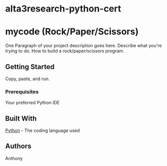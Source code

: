 # alta3research-python-cert

# mycode (Rock/Paper/Scissors)

One Paragraph of your project description goes here. Describe what you're trying to do.
How to build a rock/paper/scissors program.

## Getting Started

Copy, paste, and run.

### Prerequisites

Your preferred Python IDE

## Built With

[Python](https://www.python.org/) - The coding language used

## Authors

Anthony
